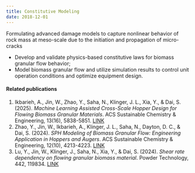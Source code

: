 ```yaml
---
title: Constitutive Modeling
date: 2018-12-01
---
```


Formulating advanced damage models to capture nonlinear behavior of rock mass at meso-scale due to the initiation and propagation of micro-cracks
- Develop and validate physics-based constitutive laws for biomass granular flow behavior;
- Model biomass granular flow and utilize simulation results to control unit operation conditions and optimize equipment design.

<!--more-->

#### Related publications
1. Ikbarieh, A., Jin, W., Zhao, Y., Saha, N., Klinger, J. L., Xia, Y., & Dai, S. (2025). *Machine Learning Assisted Cross-Scale Hopper Design for Flowing Biomass Granular Materials*. ACS Sustainable Chemistry & Engineering, 13(16), 5838-5851. [LINK](https://wjin33.github.io/GIL/publication/ikbarieh-machine-2025/)
2. Zhao, Y., Jin, W., Ikbarieh, A., Klinger, J. L., Saha, N., Dayton, D. C., & Dai, S. (2024). *SPH Modeling of Biomass Granular Flow: Engineering Application in Hoppers and Augers*. ACS Sustainable Chemistry & Engineering, 12(10), 4213-4223. [LINK]()
3. Lu, Y., Jin, W., Klinger, J., Saha, N., Xia, Y., & Dai, S. (2024). *Shear rate dependency on flowing granular biomass material*. Powder Technology, 442, 119834. [LINK]()